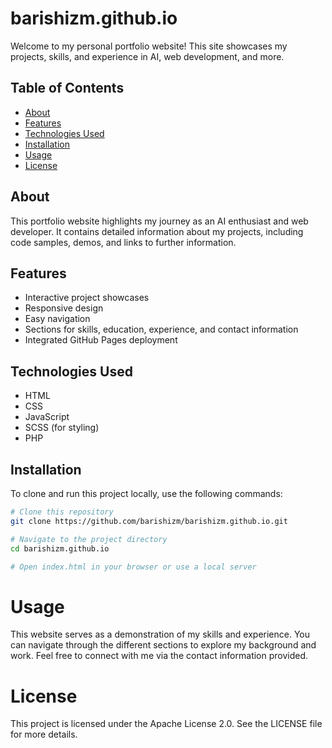 # barishizm.github.io

Welcome to my personal portfolio website! This site showcases my projects, skills, and experience in AI, web development, and more.

## Table of Contents

- [About](#about)
- [Features](#features)
- [Technologies Used](#technologies-used)
- [Installation](#installation)
- [Usage](#usage)
- [License](#license)

## About

This portfolio website highlights my journey as an AI enthusiast and web developer. It contains detailed information about my projects, including code samples, demos, and links to further information.

## Features

- Interactive project showcases
- Responsive design
- Easy navigation
- Sections for skills, education, experience, and contact information
- Integrated GitHub Pages deployment

## Technologies Used

- HTML
- CSS
- JavaScript
- SCSS (for styling)
- PHP

## Installation

To clone and run this project locally, use the following commands:

```bash
# Clone this repository
git clone https://github.com/barishizm/barishizm.github.io.git

# Navigate to the project directory
cd barishizm.github.io

# Open index.html in your browser or use a local server
```
# Usage
This website serves as a demonstration of my skills and experience. You can navigate through the different sections to explore my background and work. Feel free to connect with me via the contact information provided.

# License

This project is licensed under the Apache License 2.0. See the LICENSE file for more details.
